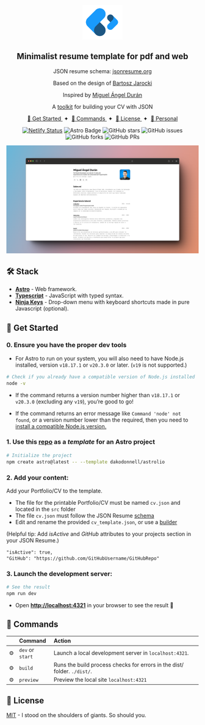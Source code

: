 

<div align="center">
<img src="logo.png" height="90px" width="auto" /> 
<h2>
    Minimalist resume template for pdf and web
</h2>
<p>
JSON resume schema: <a href="https://jsonresume.org/schema/">jsonresume.org</a>
</p>


<p>
Based on the design of <a href="https://github.com/BartoszJarocki/cv">Bartosz Jarocki</a>
</p>

<p>
Inspired by <a href="https://github.com/midudev/minimalist-portfolio-json">Miguel Ángel Durán</a>
</p>
<p>
A <a href="https://github.com/reorx/jsoncv">toolkit</a> for building your CV with JSON
</p>

</div>

<div align="center">
    <a href="#-get-started">
        🚀 Get Started
    </a>
    <span>&nbsp;✦&nbsp;</span>
    <a href="#-commands">
        🧞 Commands
    </a>
    <span>&nbsp;✦&nbsp;</span>
    <a href="#-license">
        🔑 License
    </a>
    <span>&nbsp;✦&nbsp;</span>
    <a href="https://dakodonnell.com">
        🔗 Personal
    </a>
</div>

<p></p>

<div align="center">

[![Netlify Status](https://api.netlify.com/api/v1/badges/ea2e615a-b6e1-4236-b4dc-dec650170388/deploy-status)](https://app.netlify.com/sites/astrolio/deploys)
![Astro Badge](https://img.shields.io/badge/Astro-BC52EE?logo=astro&logoColor=fff&style=flat)
![GitHub stars](https://img.shields.io/github/stars/dakodonnell/astrolio)
![GitHub issues](https://img.shields.io/github/issues/dakodonnell/astrolio)
![GitHub forks](https://img.shields.io/github/forks/dakodonnell/astrolio)
![GitHub PRs](https://img.shields.io/github/issues-pr/dakodonnell/astrolio)

</div>

<img src="portada.png"></img>

## 🛠️ Stack

- [**Astro**](https://astro.build/) - Web framework.
- [**Typescript**](https://www.typescriptlang.org/) - JavaScript with typed syntax.
- [**Ninja Keys**](https://github.com/ssleptsov/ninja-keys) - Drop-down menu with keyboard shortcuts made in pure Javascript (optional).


## 🚀 Get Started

### 0. Ensure you have the proper dev tools

- For Astro to run on your system, you will also need to have Node.js installed, version `v18.17.1` or `v20.3.0` or later. (`v19` is not supported.)

```bash
# Check if you already have a compatible version of Node.js installed
node -v
```

- If the command returns a version number higher than `v18.17.1` or `v20.3.0` (excluding any `v19`), you’re good to go!

- If the command returns an error message like `Command 'node' not found`, or a version number lower than the required, then you need to [install a compatible Node.js version.](https://docs.npmjs.com/downloading-and-installing-node-js-and-npm)

### 1. Use this [repo](https://github.com/dakodonnell/astrolio) as a _template_ for an Astro project

```bash
# Initialize the project
npm create astro@latest -- --template dakodonnell/astrolio
```

### 2. Add your content:
Add your Portfolio/CV to the template.
- The file for the printable Portfolio/CV must be named `cv.json` and located in the `src` folder
- The file `cv.json` must follow the JSON Resume [schema](https://jsonresume.org/schema) 
- Edit and rename the provided `cv_template.json`, or use a 
[builder](https://jsoncv.reorx.com)

(Helpful tip: Add _isActive_ and _GitHub_ attributes to your projects section in your JSON Resume.)
```
"isActive": true,
"GitHub": "https://github.com/GitHubUsername/GitHubRepo"
```

### 3. Launch the development server:

```bash
# See the result
npm run dev
```

- Open [**http://localhost:4321**](http://localhost:4321/) in your browser to see the result 🚀

## 🧞 Commands

|     | Command         | Action                                        |
| :-- | :--------------- | :-------------------------------------------- |
| ⚙️  | `dev` or `start` | Launch a local development server in `localhost:4321`.  |
| ⚙️  | `build`          | Runs the build process checks for errors in the dist/ folder. `./dist/`.      |
| ⚙️  | `preview`        | Preview the local site `localhost:4321` |



## 🔑 License

[MIT](LICENSE.txt) - I stood on the shoulders of giants. So should you.



